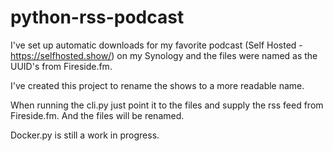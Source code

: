 # python-rss-podcast

I've set up automatic downloads for my favorite podcast (Self Hosted -  https://selfhosted.show/) on my Synology and the files were named as the UUID's from Fireside.fm.

I've created this project to rename the shows to a more readable name.

When running the cli.py just point it to the files and supply the rss feed from Fireside.fm. And the files will be renamed.

Docker.py is still a work in progress. 
